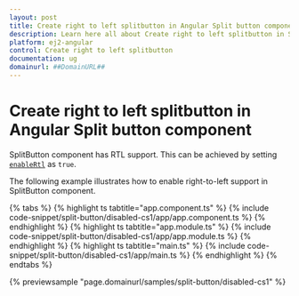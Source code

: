 ```yaml
---
layout: post
title: Create right to left splitbutton in Angular Split button component | Syncfusion
description: Learn here all about Create right to left splitbutton in Syncfusion Angular Split button component of Syncfusion Essential JS 2 and more.
platform: ej2-angular
control: Create right to left splitbutton 
documentation: ug
domainurl: ##DomainURL##
---
```


# Create right to left splitbutton in Angular Split button component

SplitButton component has RTL support. This can be achieved by setting [`enableRtl`](https://ej2.syncfusion.com/angular/documentation/api/split-button#enablertl) as `true`.

The following example illustrates how to enable right-to-left support in SplitButton component.

{% tabs %}
{% highlight ts tabtitle="app.component.ts" %}
{% include code-snippet/split-button/disabled-cs1/app/app.component.ts %}
{% endhighlight %}
{% highlight ts tabtitle="app.module.ts" %}
{% include code-snippet/split-button/disabled-cs1/app/app.module.ts %}
{% endhighlight %}
{% highlight ts tabtitle="main.ts" %}
{% include code-snippet/split-button/disabled-cs1/app/main.ts %}
{% endhighlight %}
{% endtabs %}
  
{% previewsample "page.domainurl/samples/split-button/disabled-cs1" %}